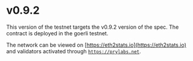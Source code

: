 # v0.9.2

This version of the testnet targets the v0.9.2 version of the spec. The contract is deployed
in the goerli testnet.

The network can be viewed on [https://eth2stats.io](https://eth2stats.io) and validators activated through [`https://prylabs.net`](https://prylabs.net).
